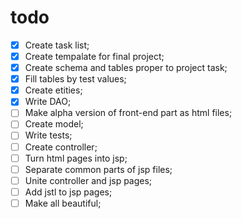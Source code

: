 # todo
- [x] Create task list;
- [x] Create tempalate for final project;
- [x] Create schema and tables proper to project task;
- [x] Fill tables by test values;
- [x] Create etities;
- [x] Write DAO; 
- [ ] Make alpha version of front-end part as html files;
- [ ] Create model;
- [ ] Write tests;
- [ ] Create controller;
- [ ] Turn html pages into jsp;
- [ ] Separate common parts of jsp files;
- [ ] Unite controller and jsp pages;
- [ ] Add jstl to jsp pages;
- [ ] Make all beautiful;

